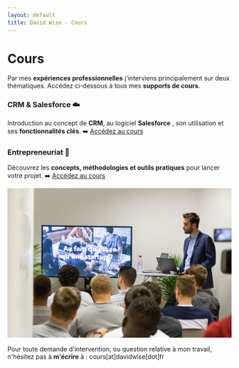 ```yaml
---
layout: default
title: David Wise - Cours
---
```


<div class="post">
	<h1 class="pageTitle">Cours</h1>

<p>Par mes <b>expériences professionnelles</b> j'interviens principalement sur deux thématiques. Accédez ci-dessous à tous mes <b>supports de cours</b>.<p>

<h3> CRM & Salesforce ☁️ </h3>
  <p> Introduction au concept de <b>CRM</b>, au logiciel <b>Salesforce</b> , son utilisation et ses <b>fonctionnalités clés</b>. ➡️ <a href="/salesforce">Accédez au cours</a></p> 

 <h3> Entrepreneuriat️ 🚀</h3>

 <p>Découvrez les <b>concepts, méthodologies et outils pratiques</b> pour lancer votre projet. ➡️ <a href="/startup">Accédez au cours</a></p>

 <p> <img src="/assets/pages_images/DavidWiseStartupEMLV.JPG" alt="Crédits Devinci Startup"></p>

 <p>Pour toute demande d'intervention, ou question relative à mon travail, n'hésitez pas à <b>m'écrire</b> à : cours[at]davidwise[dot]fr </p>
